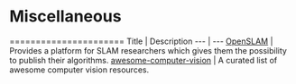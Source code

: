 # Miscellaneous

======================
Title | Description
--- | ---
[OpenSLAM](https://openslam.org/) | Provides a platform for SLAM researchers which gives them the possibility to publish their algorithms.
[awesome-computer-vision](https://github.com/jbhuang0604/awesome-computer-vision) | A curated list of awesome computer vision resources.
